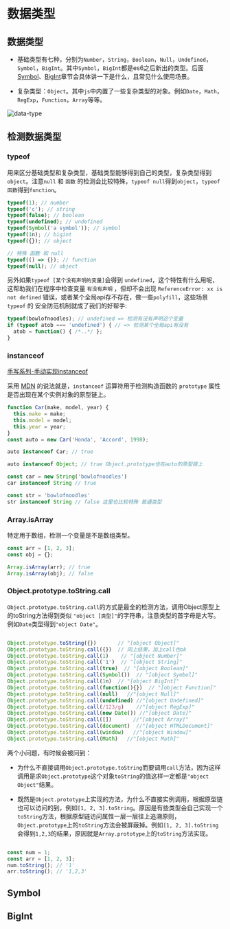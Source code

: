 # 数据类型

## 数据类型
+ 基础类型有七种，分别为`Number`，`String`，`Boolean`，`Null`，`Undefined`，`Symbol`，`BigInt`。其中`Symbol`，`BigInt`都是es6之后新出的类型。后面[Symbol](#symbol)、[BigInt](#bigint)章节会具体讲一下是什么，且常见什么使用场景。

+ 复杂类型：`Object`。其中`js`中内置了一些复杂类型的对象。例如`Date`，`Math`，`RegExp`，`Function`，`Array`等等。

<img :src="$withBase('/data-type.png')" alt="data-type">

## 检测数据类型

### typeof

用来区分基础类型和复杂类型，基础类型能够得到自己的类型，复杂类型得到`object`。注意`null` 和 `函数` 的检测会比较特殊，`typeof null`得到`object`，`typeof 函数`得到`function`。

``` javascript
typeof(1); // number
typeof('c'); // string
typeof(false); // boolean
typeof(undefined); // undefined
typeof(Symbol('a symbol')); // symbol
typeof(1n); // bigint
typeof({}); // object

// 特殊 函数 和 null
typeof(() => {}); // function
typeof(null); // object
```

另外如果`typeof [某个没有声明的变量]`会得到 `undefined`，这个特性有什么用呢，这帮助我们在程序中检查变量 `有没有声明` ，但却不会出现 `ReferenceError: xx is not defined` 错误，或者某个全局api存不存在，做一些`polyfill`，这些场景 `typeof` 的 安全防范机制就成了我们的好帮手:

``` javascript
typeof(bowlofnoodles); // undefined => 检测有没有声明这个变量
if (typeof atob === 'undefined') { // => 检测某个全局api有没有
  atob = function() { /*..*/ };
}
```

### instanceof

[手写系列-手动实现instanceof](/javascript/手写系列/instanceof.md)

采用 [MDN](https://developer.mozilla.org/zh-CN/docs/Web/JavaScript/Reference/Operators/instanceof) 的说法就是，`instanceof` 运算符用于检测构造函数的 `prototype` 属性是否出现在某个实例对象的原型链上。

``` javascript
function Car(make, model, year) {
  this.make = make;
  this.model = model;
  this.year = year;
}
const auto = new Car('Honda', 'Accord', 1998);

auto instanceof Car; // true

auto instanceof Object; // true Object.prototype也在auto的原型链上

const car = new String('bowlofnoodles')
car instanceof String // true

const str = 'bowlofnoodles'
str instanceof String // false 这里也比较特殊 普通类型

```

### Array.isArray

特定用于数组，检测一个变量是不是数组类型。

``` javascript
const arr = [1, 2, 3];
const obj = {};

Array.isArray(arr); // true
Array.isArray(obj); // false
```

### Object.prototype.toString.call

`Object.prototype.toString.call`的方式是最全的检测方法，调用Object原型上的toString方法得到类似 `"object [类型]"`的字符串，注意类型的首字母是大写。例如`Date`类型得到`"object Date"`。

``` javascript

Object.prototype.toString({})       // "[object Object]"
Object.prototype.toString.call({})  // 同上结果，加上call也ok
Object.prototype.toString.call(1)    // "[object Number]"
Object.prototype.toString.call('1')  // "[object String]"
Object.prototype.toString.call(true)  // "[object Boolean]"
Object.prototype.toString.call(Symbol())  // "[object Symbol]"
Object.prototype.toString.call(1n)  // "[object BigInt]"
Object.prototype.toString.call(function(){})  // "[object Function]"
Object.prototype.toString.call(null)   //"[object Null]"
Object.prototype.toString.call(undefined) //"[object Undefined]"
Object.prototype.toString.call(/123/g)    //"[object RegExp]"
Object.prototype.toString.call(new Date()) //"[object Date]"
Object.prototype.toString.call([])       //"[object Array]"
Object.prototype.toString.call(document)  //"[object HTMLDocument]"
Object.prototype.toString.call(window)   //"[object Window]"
Object.prototype.toString.call(Math)   //"[object Math]"

```

两个小问题，有时候会被问到：

+ 为什么不直接调用`Object.prototype.toString`而要调用`call`方法，因为这样调用是求`Object.prototype`这个对象`toString`的值这样一定都是`"object Object"`结果。

+ 既然是`Object.prototype`上实现的方法，为什么不直接实例调用，根据原型链也可以访问的到，例如`[1, 2, 3].toString`。原因是有些类型会自己实现一个`toString`方法，根据原型链访问属性一层一层往上追溯原则，`Object.prototype`上的`toString`方法会被屏蔽掉。例如`[1, 2, 3].toString`会得到`1,2,3`的结果，原因就是`Array.prototype`上的`toString`方法实现。

``` javascript

const num = 1;
const arr = [1, 2, 3];
num.toString(); // '1'
arr.toString(); // '1,2,3'

```
## Symbol

## BigInt